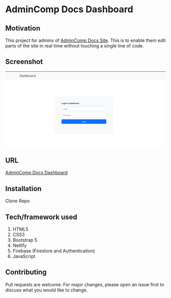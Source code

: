 # AdminComp Docs Dashboard

## Motivation

This project for admins of [AdminComp Docs Site](https://zen-ptolemy-6bcc40.netlify.app/). This is to enable them edit parts of the site in real time without touching a single line of code.

## Screenshot

[![AdminComp Docs Dashboard](img/board.PNG "AdminComp Docs Dashboard")]()

## URL

[AdminComp Docs Dashboard](https://goofy-turing-ea6310.netlify.app/)

## Installation

Clone Repo

## Tech/framework used

1. HTML5
2. CSS3
3. Bootstrap 5
4. Netlify
5. Firebase (Firestore and Authentication)
6. JavaScript

## Contributing

Pull requests are welcome. For major changes, please open an issue first to discuss what you would like to change.

